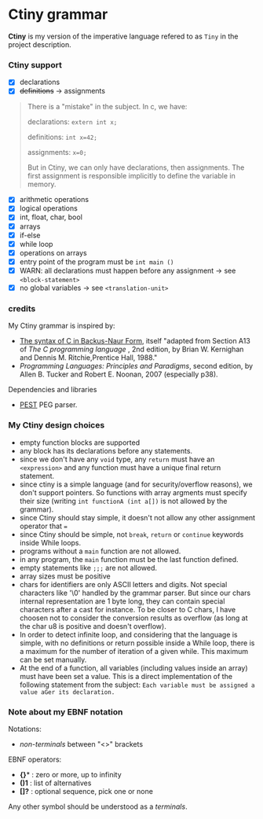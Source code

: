 # Ctiny grammar

**Ctiny** is my version of the imperative language refered to as `Tiny` in the project description.

### Ctiny support

* [X] declarations
* [X] ~~definitions~~ -> assignments

> There is a "mistake" in the subject. In c, we have:
>
> declarations: `extern int x;`
>
> definitions: `int x=42;`
>
> assignments: `x=0;`
>
> But in Ctiny, we can only have declarations, then assignments. The first assignment is responsible implicitly to define the variable in memory.

* [X] arithmetic operations
* [X] logical operations
* [X] int, float, char, bool
* [X] arrays
* [X] if-else
* [X] while loop
* [X] operations on arrays
* [X] entry point of the program must be `int main ()`
* [X] WARN: all declarations must happen before any assignment -> see `<block-statement>`
* [X] no global variables -> see `<translation-unit>`

### credits

My Ctiny grammar is inspired by:

* [The syntax of C in Backus-Naur Form](https://cs.wmich.edu/~gupta/teaching/cs4850/sumII06/The%20syntax%20of%20C%20in%20Backus-Naur%20form.htm), itself "adapted from Section A13 of  *The C programming language* , 2nd edition, by Brian W. Kernighan and Dennis M. Ritchie,Prentice Hall, 1988."
* *Programming Languages: Principles and Paradigms*, second edition, by Allen B. Tucker and Robert E. Noonan, 2007 (especially p38).

Dependencies and libraries

* [PEST](https://pest.rs/) PEG parser.

### My Ctiny design choices

* empty function blocks are supported
* any block has its declarations before any statements.
* since we don't have any `void` type, any `return` must have an `<expression>` and any function must have a unique final return statement.
* since ctiny is a simple language (and for security/overflow reasons), we don't support pointers. So functions with array argments must specify their size (writing `int functionA (int a[])` is not allowed by the grammar).
* since Ctiny should stay simple, it doesn't not allow any other assignment operator that `=`
* since Ctiny should be simple, not `break`, `return` or `continue` keywords inside While loops.
* programs without a `main` function are not allowed.
* in any program, the `main` function must be the last function defined.
* empty statements like `;;;` are not allowed.
* array sizes must be positive
* chars for identifiers are only ASCII letters and digits. Not special characters like '\0' handled by the grammar parser. But since our chars internal representation are 1 byte long, they can contain special characters after a cast for instance. To be closer to C chars, I have choosen not to consider the conversion results as overflow (as long at the char u8 is positive and doesn't overflow).
* In order to detect infinite loop, and considering that the language is simple, with no definitions or return possible inside a While loop, there is a maximum for the number of iteration of a given while. This maximum can be set manually.
* At the end of a function, all variables (including values inside an array) must have been set a value. This is a direct implementation of the following statement from the subject: `Each variable must be assigned a value aGer its declaration.`

### Note about my EBNF notation

Notations:

* *non-terminals* between "<>" brackets

EBNF operators:

+ **{}*** : zero or more, up to infinity
+ **()1** : list of alternatives
+ **[]?** : optional sequence, pick one or none

Any other symbol should be understood as a *terminals*.
